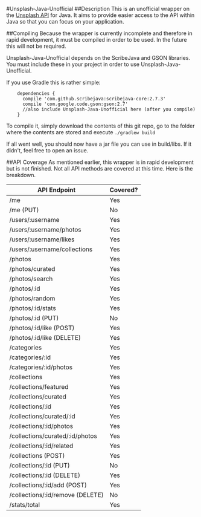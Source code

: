 #Unsplash-Java-Unofficial
##Description
This is an unofficial wrapper on the [Unsplash API](http://unsplash.com/documentation) for Java. It aims to provide easier access to the API within Java so that you can focus on your application.

##Compiling
Because the wrapper is currently incomplete and therefore in rapid development, it must be compiled in order to be used. In the future this will not be required.

Unsplash-Java-Unofficial depends on the ScribeJava and GSON libraries. You must include these in your project in order to use Unsplash-Java-Unofficial.

If you use Gradle this is rather simple:
```
    dependencies {
      compile 'com.github.scribejava:scribejava-core:2.7.3'
      compile 'com.google.code.gson:gson:2.7'
      //also include Unsplash-Java-Unofficial here (after you compile)
    }
```

To compile it, simply download the contents of this git repo, go to the folder where the contents are stored and execute `./gradlew build`

If all went well, you should now have a jar file you can use in build/libs. If it didn't, feel free to open an issue.

##API Coverage
As mentioned earlier, this wrapper is in rapid development but is not finished. Not all API methods are covered at this time. Here is the breakdown.

API Endpoint | Covered?
-------------|----------
/me | Yes
/me (PUT) | No
/users/:username | Yes
/users/:username/photos | Yes
/users/:username/likes | Yes
/users/:username/collections | Yes
/photos | Yes
/photos/curated | Yes
/photos/search | Yes
/photos/:id | Yes
/photos/random | Yes
/photos/:id/stats | Yes
/photos/:id (PUT) | No
/photos/:id/like (POST) | Yes
/photos/:id/like (DELETE) | Yes
/categories | Yes
/categories/:id | Yes
/categories/:id/photos | Yes
/collections | Yes
/collections/featured | Yes
/collections/curated | Yes
/collections/:id | Yes
/collections/curated/:id | Yes
/collections/:id/photos | Yes
/collections/curated/:id/photos | Yes
/collections/:id/related | Yes
/collections (POST) | Yes
/collections/:id (PUT) | No
/collections/:id (DELETE) | Yes
/collections/:id/add (POST) | Yes
/collections/:id/remove (DELETE) | No
/stats/total | Yes
